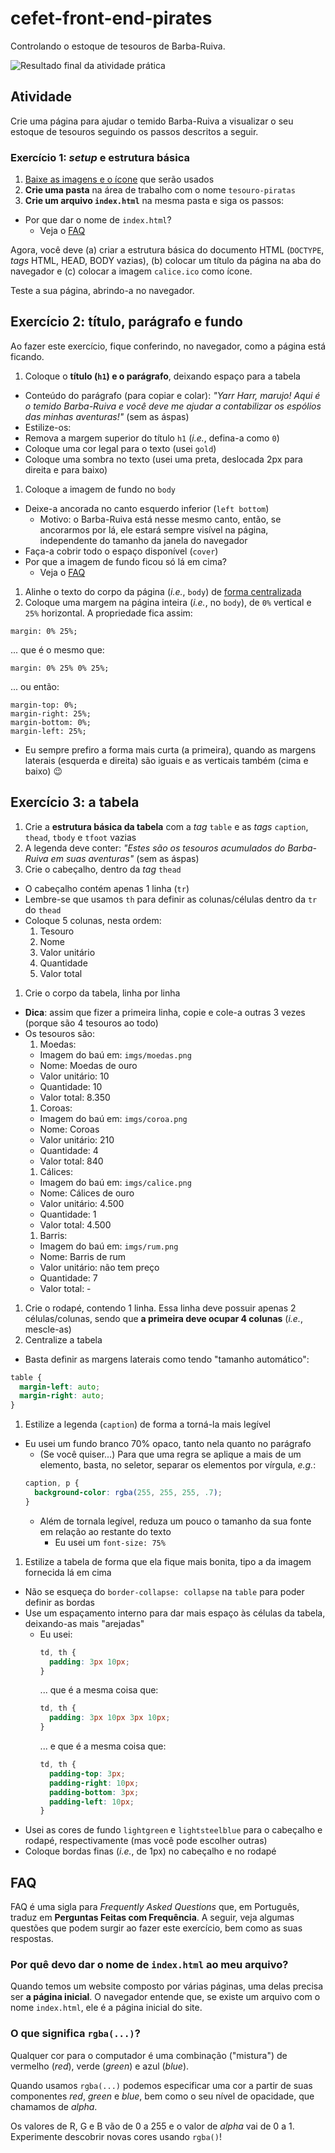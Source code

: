 # cefet-front-end-pirates

Controlando o estoque de tesouros de Barba-Ruiva.

![Resultado final da atividade prática](https://fegemo.github.io/cefet-front-end/images/piratas-e-seus-tesouros.png)

## Atividade

Crie uma página para ajudar o temido Barba-Ruiva a visualizar o seu estoque de
tesouros seguindo os passos descritos a seguir.

### Exercício 1: _setup_ e estrutura básica

1. [Baixe as imagens e o ícone][images-icon] que serão usados
1. **Crie uma pasta** na área de trabalho com o nome `tesouro-piratas`
1. **Crie um arquivo `index.html`** na mesma pasta e siga os passos:
  - Por que dar o nome de `index.html`?
    - Veja o [FAQ](#faq)

Agora, você deve (a) criar a estrutura básica do documento HTML (`DOCTYPE`,
_tags_ HTML, HEAD, BODY vazias), (b) colocar um título da página na aba do
navegador e (c) colocar a imagem `calice.ico` como ícone.

Teste a sua página, abrindo-a no navegador.

[images-icon]: https://github.com/fegemo/cefet-front-end-pirates/archive/master.zip


## Exercício 2: título, parágrafo e fundo

Ao fazer este exercício, fique conferindo, no navegador, como a página está ficando.

1. Coloque o **título (`h1`) e o parágrafo**, deixando espaço para a tabela
  - Conteúdo do parágrafo (para copiar e colar): _"Yarr Harr, marujo! Aqui é o temido Barba-Ruiva e você deve me ajudar
    a contabilizar os espólios das minhas aventuras!"_ (sem as áspas)
  - Estilize-os:
   - Remova a margem superior do título `h1` (_i.e._, defina-a como `0`)
   - Coloque uma cor legal para o texto (usei `gold`)
   - Coloque uma sombra no texto (usei uma preta, deslocada 2px para direita e para baixo)
1. Coloque a imagem de fundo no `body`
  - Deixe-a ancorada no canto esquerdo inferior (`left bottom`)
    - Motivo: o Barba-Ruiva está nesse mesmo canto, então, se ancorarmos por lá, ele estará sempre visível na página, independente do tamanho da janela do navegador
  - Faça-a cobrir todo o espaço disponível (`cover`)
  - Por que a imagem de fundo ficou só lá em cima?
    - Veja o [FAQ](#faq)
1. Alinhe o texto do corpo da página (_i.e._, `body`) de [forma centralizada][alinhamento-texto]
1. Coloque uma margem na página inteira (_i.e._, no `body`), de `0%`  vertical e `25%` horizontal. A propriedade fica assim:
  ```
  margin: 0% 25%;
  ```
  ... que é o mesmo que:
  ```
  margin: 0% 25% 0% 25%;
  ```
  ... ou então:
  ```
  margin-top: 0%;
  margin-right: 25%;
  margin-bottom: 0%;
  margin-left: 25%;
  ```
  - Eu sempre prefiro a forma mais curta (a primeira), quando as margens laterais (esquerda e direita) são iguais e as verticais também (cima e baixo) :wink:



[alinhamento-texto]: https://fegemo.github.io/cefet-front-end/classes/html1/#css-alinhamentoTexto

## Exercício 3: a **tabela**

1. Crie a **estrutura básica da tabela** com a _tag_ `table` e as _tags_ `caption`, `thead`, `tbody` e `tfoot` vazias
  1. A legenda deve conter: _"Estes são os tesouros acumulados do Barba-Ruiva em suas aventuras"_ (sem as áspas)
1. Crie o cabeçalho, dentro da _tag_ `thead`
  - O cabeçalho contém apenas 1 linha (`tr`)
  - Lembre-se que usamos `th` para definir as colunas/células dentro da `tr` do `thead`
  - Coloque 5 colunas, nesta ordem:
    1. Tesouro
    1. Nome
    1. Valor unitário
    1. Quantidade
    1. Valor total
1. Crie o corpo da tabela, linha por linha
  - **Dica**: assim que fizer a primeira linha, copie e cole-a outras 3 vezes (porque são 4 tesouros ao todo)
  - Os tesouros são:
    1. Moedas:
      - Imagem do baú em: `imgs/moedas.png`
      - Nome: Moedas de ouro
      - Valor unitário: 10
      - Quantidade: 10
      - Valor total: 8.350
    1. Coroas:
      - Imagem do baú em: `imgs/coroa.png`
      - Nome: Coroas
      - Valor unitário: 210
      - Quantidade: 4
      - Valor total: 840
    1. Cálices:
      - Imagem do baú em: `imgs/calice.png`
      - Nome: Cálices de ouro
      - Valor unitário: 4.500
      - Quantidade: 1
      - Valor total: 4.500
    1. Barris:
      - Imagem do baú em: `imgs/rum.png`
      - Nome: Barris de rum
      - Valor unitário: não tem preço
      - Quantidade: 7
      - Valor total: -
  1. Crie o rodapé, contendo 1 linha. Essa linha deve possuir apenas 2 células/colunas, sendo que **a primeira deve ocupar 4 colunas** (_i.e._, mescle-as)
1. Centralize a tabela
  - Basta definir as margens laterais como tendo "tamanho automático":
  ```css
  table {
    margin-left: auto;
    margin-right: auto;
  }
  ```
1. Estilize a legenda (`caption`) de forma a torná-la mais legível
  - Eu usei um fundo branco 70% opaco, tanto nela quanto no parágrafo
    - (Se você quiser...) Para que uma regra se aplique a mais de um elemento, basta, no seletor, separar os elementos por vírgula, _e.g._:
    ```css
    caption, p {
      background-color: rgba(255, 255, 255, .7);
    }
    ```
    - Além de tornala legível, reduza um pouco o tamanho da sua fonte em relação ao restante do texto
      - Eu usei um `font-size: 75%`
1. Estilize a tabela de forma que ela fique mais bonita, tipo a da imagem fornecida lá em cima
  - Não se esqueça do `border-collapse: collapse` na `table` para poder definir as bordas
  - Use um espaçamento interno para dar mais espaço às células da tabela, deixando-as mais "arejadas"
    - Eu usei:
      ```css
      td, th {
        padding: 3px 10px;        
      }
      ```
      ... que é a mesma coisa que:
      ```css
      td, th {
        padding: 3px 10px 3px 10px;        
      }
      ```
      ... e que é a mesma coisa que:
      ```css
      td, th {
        padding-top: 3px;
        padding-right: 10px;
        padding-bottom: 3px;
        padding-left: 10px;        
      }
      ```
  - Usei as cores de fundo `lightgreen` e `lightsteelblue` para o cabeçalho e rodapé, respectivamente (mas você pode escolher outras)
  - Coloque bordas finas (_i.e._, de 1px) no cabeçalho e no rodapé

## FAQ

FAQ é uma sigla para _Frequently Asked Questions_ que, em Português, traduz
em **Perguntas Feitas com Frequência**. A seguir, veja algumas questões que
podem surgir ao fazer este exercício, bem como as suas respostas.

### Por quê devo dar o nome de `index.html` ao meu arquivo?

Quando temos um website composto por várias páginas, uma delas precisa ser **a página inicial**. O navegador entende que, se existe um arquivo com o nome `index.html`, ele é a página inicial do site.


### O que significa `rgba(...)`?

Qualquer cor para o computador é uma combinação ("mistura") de vermelho (_red_),
verde (_green_) e azul (_blue_).

Quando usamos `rgba(...)` podemos especificar uma cor a partir de suas componentes _red_, _green_ e _blue_, bem como o seu nível de opacidade, que chamamos de _alpha_.

Os valores de R, G e B vão de 0 a 255 e o valor de _alpha_ vai de 0 a 1. Experimente descobrir novas cores usando `rgba()`!
